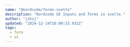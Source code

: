 ```yaml
---
name: "@nordcode/forms-svelte"
description: "Nordcode UI Inputs and forms in svelte."
author: "jshsj"
updated: "2024-12-14T16:00:33.931Z"
tags: 
  - form
  - ui
---
```


